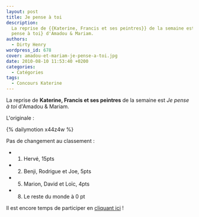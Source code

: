 ```yaml
---
layout: post
title: Je pense à toi
description:
  La reprise de {{Katerine, Francis et ses peintres}} de la semaine est {Je
  pense à toi} d'Amadou & Mariam.
authors:
  - Dirty Henry
wordpress_id: 678
cover: amadou-et-mariam-je-pense-a-toi.jpg
date: 2010-08-10 11:53:40 +0200
categories:
  - Catégories
tags:
  - Concours Katerine
---
```


La reprise de **Katerine, Francis et ses peintres** de la semaine est _Je pense
à toi_ d'Amadou & Mariam.

L'originale :

{% dailymotion x44z4w %}

Pas de changement au classement :

- 1. Hervé, 15pts
- 2. Benji, Rodrigue et Joe, 5pts
- 5. Marion, David et Loïc, 4pts
- 8. Le reste du monde à 0 pt

Il est encore temps de participer en [cliquant ici](569) !
